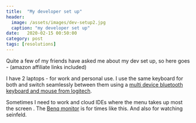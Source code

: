 ```yaml
---
title:  "My developer set up"
header:
  image: /assets/images/dev-setup2.jpg
  caption: "my developer set up"
date:   2020-02-15 00:50:00
category: post
tags: [resolutions]
---
```


Quite a few of my friends have asked me about my dev set up, so here goes - (amazon affiliate links included)

I have 2 laptops - for work and personal use. I use the same keyboard for both and switch seamlessly between them using a [multi device bluetooth keyboard and mouse from logitech](https://www.amazon.in/gp/product/B01NAVO5PF/ref=as_li_tl?ie=UTF8&camp=3638&creative=24630&creativeASIN=B01NAVO5PF&linkCode=as2&tag=zacstore-21&linkId=562ed074b48bba4fedb6b9243d797bf6).

Sometimes I need to work and cloud IDEs where the menu takes up most the screen . The [Benq monitor](https://www.amazon.in/gp/product/B073NTCT4R/ref=as_li_tl?ie=UTF8&camp=3638&creative=24630&creativeASIN=B073NTCT4R&linkCode=as2&tag=zacstore-21&linkId=c85d85194ae383ac479c18ef3af6ec16) is for times like this. And also for watching seinfeld.








